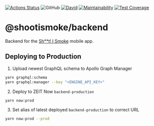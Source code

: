 [![Actions Status](https://github.com/shootismoke/backend/workflows/pr/badge.svg)](https://github.com/shootismoke/backend/actions)
![GitHub](https://img.shields.io/github/license/shootismoke/backend.svg)
[![David](https://img.shields.io/david/shootismoke/backend.svg)](https://david-dm.org/shootismoke/backend)
[![Maintainability](https://api.codeclimate.com/v1/badges/dfeff2fb9de150607af9/maintainability)](https://codeclimate.com/github/shootismoke/backend/maintainability)
[![Test Coverage](https://api.codeclimate.com/v1/badges/dfeff2fb9de150607af9/test_coverage)](https://codeclimate.com/github/shootismoke/backend/test_coverage)

# @shootismoke/backend

Backend for the [Sh\*\*t! I Smoke](https://shootismoke.github.io) mobile app.

## Deploying to Production

1. Upload newest GraphQL schema to Apollo Graph Manager

```bash
yarn graphql:schema
yarn graphql:manager --key "<ENGINE_API_KEY>"
```

2. Deploy to ZEIT Now `backend-production`

```bash
yarn now:prod
```

3. Set alias of latest deployed `backend-production` to correct URL

```bash
yarn now:prod --prod
```
